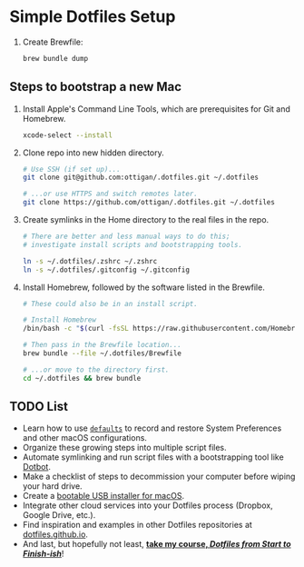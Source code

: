 # Simple Dotfiles Setup

1. Create Brewfile:

   ```zsh
   brew bundle dump
   ```

## Steps to bootstrap a new Mac

1. Install Apple's Command Line Tools, which are prerequisites for Git and Homebrew.

    ```zsh
    xcode-select --install
    ```

2. Clone repo into new hidden directory.

    ```zsh
    # Use SSH (if set up)...
    git clone git@github.com:ottigan/.dotfiles.git ~/.dotfiles

    # ...or use HTTPS and switch remotes later.
    git clone https://github.com/ottigan/.dotfiles.git ~/.dotfiles
    ```

3. Create symlinks in the Home directory to the real files in the repo.

    ```zsh
    # There are better and less manual ways to do this;
    # investigate install scripts and bootstrapping tools.

    ln -s ~/.dotfiles/.zshrc ~/.zshrc
    ln -s ~/.dotfiles/.gitconfig ~/.gitconfig
    ```

4. Install Homebrew, followed by the software listed in the Brewfile.

    ```zsh
    # These could also be in an install script.

    # Install Homebrew
    /bin/bash -c "$(curl -fsSL https://raw.githubusercontent.com/Homebrew/install/HEAD/install.sh)"

    # Then pass in the Brewfile location...
    brew bundle --file ~/.dotfiles/Brewfile

    # ...or move to the directory first.
    cd ~/.dotfiles && brew bundle
    ```

## TODO List

- Learn how to use [`defaults`](https://macos-defaults.com/#%F0%9F%99%8B-what-s-a-defaults-command) to record and restore System Preferences and other macOS configurations.
- Organize these growing steps into multiple script files.
- Automate symlinking and run script files with a bootstrapping tool like [Dotbot](https://github.com/anishathalye/dotbot).
- Make a checklist of steps to decommission your computer before wiping your hard drive.
- Create a [bootable USB installer for macOS](https://support.apple.com/en-us/HT201372).
- Integrate other cloud services into your Dotfiles process (Dropbox, Google Drive, etc.).
- Find inspiration and examples in other Dotfiles repositories at [dotfiles.github.io](https://dotfiles.github.io/).
- And last, but hopefully not least, [**take my course, *Dotfiles from Start to Finish-ish***](https://www.udemy.com/course/dotfiles-from-start-to-finish-ish/?referralCode=445BE0B541C48FE85276 "Learn Dotfiles from Start to Finish-ish on Udemy"
)!
